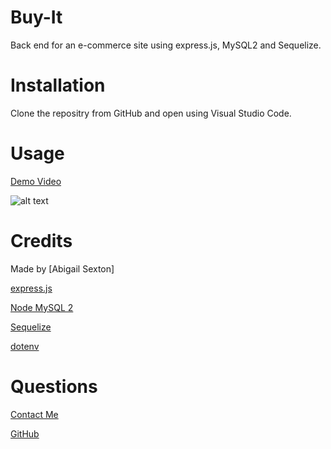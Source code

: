 # Buy-It
Back end for an e-commerce site using express.js, MySQL2 and Sequelize.

# Installation

Clone the repositry from GitHub and open using Visual Studio Code.

# Usage 
[Demo Video]()

![alt text](./asset/images/screen-shot-1.png)

# Credits

Made by [Abigail Sexton]

[express.js](https://www.npmjs.com/package/express)

[Node MySQL 2](https://www.npmjs.com/package/mysql2)

[Sequelize](https://www.npmjs.com/package/sequelize)

[dotenv](https://www.npmjs.com/package/dotenv)

# Questions

[Contact Me](asexton5@nd.edu)

[GitHub](https://github.com/abbycav)

